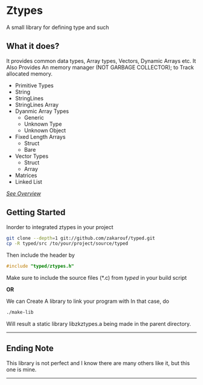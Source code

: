 # Ztypes
A small library for defining type and such

## What it does?
It provides common data types, Array types, Vectors, Dynamic Arrays etc.
It Also Provides An memory manager (NOT GARBAGE COLLECTOR); to Track allocated memory.

- Primitive Types
- String
- StringLines
- StringLines Array
- Dyanmic Array Types
  - Generic
  - Unknown Type
  - Unknown Object
- Fixed Length Arrays
  - Struct
  - Bare
- Vector Types
  - Struct
  - Array
- Matrices
- Linked List

_[See Overview](docs/overview.md)_

## Getting Started

Inorder to integrated ztypes in your project
```sh
git clone --depth=1 git://github.com/zakarouf/typed.git
cp -R typed/src /to/your/project/source/typed
```
Then include the header by
```c
#include "typed/ztypes.h"
```
Make sure to include the source files (*.c) from *typed* in your build script

**OR**

We can Create A library to link your program with
In that case, do
```sh
./make-lib
```
Will result a static library libzkztypes.a being made in the parent directory.

---
## Ending Note
This library is not perfect and I know there are many others like it, but this one is mine.

---
